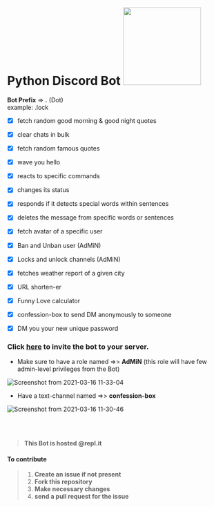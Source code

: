 # Python Discord Bot <img src="https://user-images.githubusercontent.com/54489090/111270152-82384500-8655-11eb-8404-aa6644095a88.png" width="180" />


<!-- 
https://user-images.githubusercontent.com/54489090/111266423-87df5c00-8650-11eb-9f3c-be3a8f545745.png
https://user-images.githubusercontent.com/54489090/111267354-d5a89400-8651-11eb-9104-b86631e923e4.png  
https://user-images.githubusercontent.com/54489090/111269020-0f7a9a00-8654-11eb-9e85-51356aac4555.png 
https://user-images.githubusercontent.com/54489090/111269644-e4dd1100-8654-11eb-935d-c066513d0aeb.png
-->




**Bot Prefix** => **.** (Dot)
<br>
example: .lock
</br>
- [x] fetch random good morning & good night quotes
 

- [X] clear chats in bulk
 

- [X] fetch random famous quotes
 

- [X] wave you hello
 

- [X] reacts to specific commands
 

- [X] changes its status
 

- [X] responds if it detects special words within sentences
 

- [X] deletes the message from specific words or sentences
 

- [X] fetch avatar of a specific user
 

- [X] Ban and Unban user (AdMiN)
 

- [X] Locks and unlock channels (AdMiN)
 

- [X] fetches weather report of a given city
 

- [X] URL shorten-er
 

- [X] Funny Love calculator
 

- [X] confession-box to send DM anonymously to someone


- [X] DM you your new unique password 
 

### Click [here](https://discord.com/oauth2/authorize?client_id=803117467609071667&permissions=8&scope=bot) to invite the bot to your server.

- Make sure to have a role named =>> **AdMiN** (this role will have few admin-level privileges from the Bot)

![Screenshot from 2021-03-16 11-33-04](https://user-images.githubusercontent.com/54489090/111263177-6e87e100-864b-11eb-900a-4e4af0320662.png)


- Have a text-channel named =>> **confession-box**


![Screenshot from 2021-03-16 11-30-46](https://user-images.githubusercontent.com/54489090/111263046-37193480-864b-11eb-9713-36878cbc6880.png)

 <br>
 </br>
 
> **This Bot is hosted @repl.it** 

#### To contribute 

> 1. **Create an issue if not present** 
> 2. **Fork this repository** 
> 3. **Make necessary changes**
> 4. **send a pull request for the issue**
